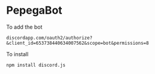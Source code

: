 # PepegaBot

To add the bot

`discordapp.com/oauth2/authorize?&client_id=653738440634007562&scope=bot&permissions=8`

To install

`npm install discord.js`
